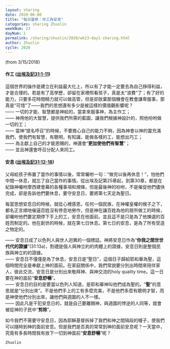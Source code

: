 ```yaml
---
layout: sharing
date: 2020-06-08
title: "每日靈修：作工與安息"
categories: sharing Zhuolin
weekNum: 23
dayNum: 1
permalink: /sharing/zhuolin/2020/wk23-day1-sharing.html
author: Zhuolin
cycle: 2020
---
```

(from 3/15/2018)

#### 作工 ([出埃及記31:1-11](https://www.biblegateway.com/quicksearch/?quicksearch=出埃及記31%3A1-11&qs_version=CUVMPT))  

這個世界的操作是建立在利益最大化上，所以有了才能一定要去為自己掙得利益，才是合理的。若是有了高學歷，卻留在家裡照看孩子，真是太“浪費”了；有了好的能力，只要多花時間精力就可以做高管，但是卻放棄那個機會在教會謙卑服事，那真是“可惜”了——我們的思想還有多少是被這樣的價值觀影響呢？  
—— 一切的才能、智慧都是神給的，當拿來服事神，為主作工；  
—— 神用他的大智慧，提供我們所需的藍圖，讓我們根據神設計的，照他吩咐做一切的工；  
—— 當神“提名呼召”的時候，不要擔心自己的能力不夠，因為神會以神的靈充滿我們，使我們有智慧，有聰明，有知識，能做各樣的工，能想出巧工；  
—— 為主獻上自己的才能恩賜的，神還會“**更加使他們有智慧**”；  
—— 並且神還會呼召分配人來同工。  

#### 安息 ([出埃及記31:12-18](https://www.biblegateway.com/quicksearch/?quicksearch=出埃及記31%3A12-18&qs_version=CUVMPT))  

父母給孩子佈置了當作的事情以後，常常囑咐一句：“做完以後再休息！”，怕他們中間一休息，就忘了自己當作的事情。從出埃及記第25章起，到第30章，都是在紀錄神囑咐摩西建會幕的各種事項和規條，但是最後神的吩咐，不是催促他們儘快完成，卻是告訴他們要休息，要守安息日，要將第七天定為聖日。  

每當思想安息日的時候，就從心裡感恩。任何一個民族，在神權皇權的幌子之下，都名正言順地催逼百姓沒有停息地勞作，但是神在讓百姓為他的居所做工的時候，卻囑咐他們要定期停下手上的工，安息在他面前。並且這不是只是為了他揀選的百姓而制定的。他在創世的時候，就在第七日休息。第七日的安息，是為了所有受造之物定的。  

—— 安息日成了以色列人與世人迥異的一個標誌。神將安息日作為“**你我之間世世代代的證據**”(31:13a)，割禮是個人與神立約的肉體上的證據，安息日則是整個民族與神立約的證據。  
—— 安息日不僅僅是為了休息，安息日是“聖日”，這個日子歸給耶和華為聖，這個時間完全是奉獻上神的面前。在家庭關係中，我們常說要分別出時間來陪伴家人，彼此交流，安息日是分別出來敬拜神、與神交流的holy quality time。這一日要在神的面前“**安息舒暢**”。  
—— 安息日的目的是要當以色列人知道，是耶和華神叫他們成為聖的。“**聖**”的意思就是“分別出來”。不是他們手上的工有多麼完美，不是他們多麼有聰明才智，而是神使他們分別出來，讓他們與週圍的人不一樣。  
—— 因此凡是干犯安息日的，就是自己要離開神，與週圍的悖逆的人同等，就會被從神的子民中“**剪除**”。  

如今我們不需要守安息日，因為耶穌基督拆掉了我們和神之間隔段的幔子，使我們可以隨時到神的面前安息。但是我們是否真的常常到神的面前安息呢？一天當中，究竟有多長時間我有放下一切到神面前“**安息舒暢**”呢？  

`Zhuolin`
